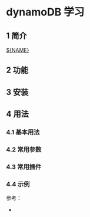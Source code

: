 # dynamoDB 学习

## 1 简介
[${NAME}]()
## 2 功能

## 3 安装

## 4 用法
### 4.1 基本用法
### 4.2 常用参数
### 4.3 常用插件
### 4.4 示例
参考：
* []()